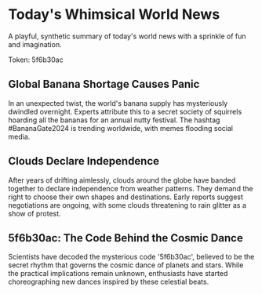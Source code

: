# Today's Whimsical World News

A playful, synthetic summary of today's world news with a sprinkle of fun and imagination.

Token: 5f6b30ac

## Global Banana Shortage Causes Panic

In an unexpected twist, the world's banana supply has mysteriously dwindled overnight. Experts attribute this to a secret society of squirrels hoarding all the bananas for an annual nutty festival. The hashtag #BananaGate2024 is trending worldwide, with memes flooding social media.

## Clouds Declare Independence

After years of drifting aimlessly, clouds around the globe have banded together to declare independence from weather patterns. They demand the right to choose their own shapes and destinations. Early reports suggest negotiations are ongoing, with some clouds threatening to rain glitter as a show of protest.

## 5f6b30ac: The Code Behind the Cosmic Dance

Scientists have decoded the mysterious code '5f6b30ac', believed to be the secret rhythm that governs the cosmic dance of planets and stars. While the practical implications remain unknown, enthusiasts have started choreographing new dances inspired by these celestial beats.